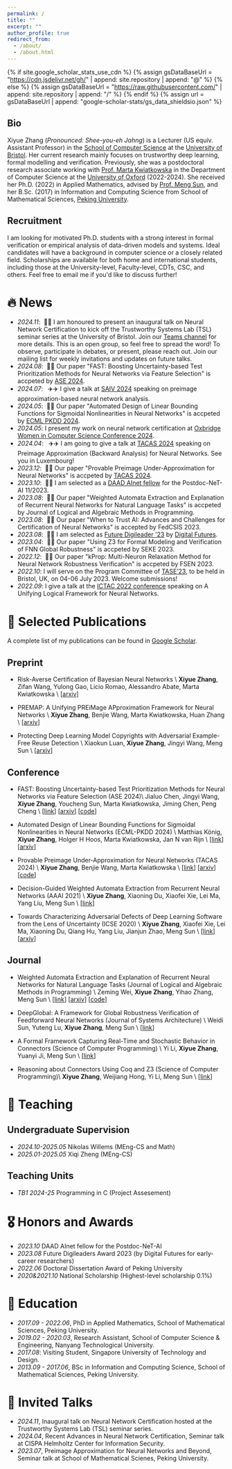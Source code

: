```yaml
---
permalink: /
title: ""
excerpt: ""
author_profile: true
redirect_from: 
  - /about/
  - /about.html
---
```


{% if site.google_scholar_stats_use_cdn %}
{% assign gsDataBaseUrl = "https://cdn.jsdelivr.net/gh/" | append: site.repository | append: "@" %}
{% else %}
{% assign gsDataBaseUrl = "https://raw.githubusercontent.com/" | append: site.repository | append: "/" %}
{% endif %}
{% assign url = gsDataBaseUrl | append: "google-scholar-stats/gs_data_shieldsio.json" %}

<span class='anchor' id='about-me'></span>

## Bio
Xiyue Zhang (<em>Pronounced: Shee-you-eh Jahng</em>) is a Lecturer (US equiv. Assistant Professor) in the [School of Computer Science](https://www.bristol.ac.uk/engineering/schools/computer-science/) at the [University of Bristol](https://www.bristol.ac.uk/).
Her current research mainly focuses on trustworthy deep learning, formal modelling and verification.
Previously, she was a postdoctoral research associate working with [Prof. Marta Kwiatkowska](https://www.cs.ox.ac.uk/people/marta.kwiatkowska/) in the Department of Computer Science at the [University of Oxford](https://www.cs.ox.ac.uk/) (2022-2024).
She received her Ph.D. (2022) in Applied Mathematics, advised by [Prof. Meng Sun](https://www.math.pku.edu.cn/teachers/sunm/indexen.html), and her B.Sc. (2017) in Information and Computing Science from School of Mathematical Sciences, [Peking University](https://english.pku.edu.cn/).


<!-- I have published more than 100 papers at the top international AI conferences with total <a href='https://scholar.google.com/citations?user=DhtAFkwAAAAJ'>google scholar citations <strong><span id='total_cit'>260000+</span></strong></a> (You can also use google scholar badge <a href='https://scholar.google.com/citations?user=DhtAFkwAAAAJ'><img src="https://img.shields.io/endpoint?url={{ url | url_encode }}&logo=Google%20Scholar&labelColor=f6f6f6&color=9cf&style=flat&label=citations"></a>). -->

## Recruitment
I am looking for motivated Ph.D. students with a strong interest in formal verification or empirical analysis of data-driven models and systems. Ideal candidates will have a background in computer science or a closely related field. Scholarships are available for both home and international students, including those at the University-level, Faculty-level, CDTs, CSC, and others. Feel free to email me if you'd like to discuss further!

# 🔥 News
- *2024.11*: &nbsp;🎉🎉 I am honoured to present an inaugural talk on Neural Network Certification to kick off the Trustworthy Systems Lab (TSL) seminar series at the University of Bristol.
Join our [Teams channel](https://teams.microsoft.com/l/channel/19%3a22010dd992a94c4fad51ebbe0e678fc5%40thread.tacv2/General?groupId=7c8a30f5-2218-4763-9fa3-7ee3d23ab033&tenantId=b2e47f30-cd7d-4a4e-a5da-b18cf1a4151b) for more details.
This is an open group, so feel free to spread the word! To observe, participate in debates, or present, please reach out. Join our mailing list for weekly invitations and updates on future talks.
- *2024.08*: &nbsp;🎉🎉 Our paper "FAST: Boosting Uncertainty-based Test Prioritization Methods for Neural Networks via Feature Selection" is accpeted by [ASE 2024](https://conf.researchr.org/home/ase-2024).
- *2024.07*: &nbsp; ✈️✈️ I give a talk at [SAIV 2024](https://www.aiverification.org/) speaking on preimage approximation-based neural network analysis.
- *2024.05*: &nbsp;🎉🎉 Our paper "Automated Design of Linear Bounding Functions for Sigmoidal Nonlinearities in Neural Networks" is accpeted by [ECML PKDD 2024](https://ecmlpkdd.org/2024/).
- *2024.05*: I present my work on neural network certification at [Oxbridge Women in Computer Science Conference 2024](https://www.cs.ox.ac.uk/conferences/Oxbridge2024/index.html).
- *2024.04*: &nbsp; ✈️✈️ I am going to give a talk at [TACAS 2024](https://etaps.org/2024/conferences/tacas/) speaking on Preimage Approximation (Backward Analysis) for Neural Networks. See you in Luxembourg!
- *2023.12*: &nbsp;🎉🎉 Our paper "Provable Preimage Under-Approximation for Neural Networks" is accpeted by [TACAS 2024](https://link.springer.com/chapter/10.1007/978-3-031-57256-2_1).
- *2023.10*: &nbsp;🎉🎉 I am selected as a [DAAD AInet fellow](https://www.daad.de/en/the-daad/postdocnet/details-and-application/) for the Postdoc-NeT-AI 11/2023.
- *2023.08*: &nbsp;🎉🎉 Our paper "Weighted Automata Extraction and Explanation of Recurrent Neural Networks for Natural Language Tasks" is accpeted by Journal of Logical and Algebraic Methods in Programming.
- *2023.08*: &nbsp;🎉🎉 Our paper "When to Trust AI: Advances and Challenges for Certification of Neural Networks" is accepted by FedCSIS 2023.
- *2023.08*: &nbsp;🎉🎉 I am selected as [Future Digileader '23](https://www.digitalfutures.kth.se/news/future-digileaders-23/) by [Digital Futures](https://www.digitalfutures.kth.se/).
- *2023.04*: &nbsp;🎉🎉 Our paper "Using Z3 for Formal Modeling and Verification of FNN Global Robustness" is accpeted by SEKE 2023.
- *2022.12*: &nbsp;🎉🎉 Our paper "kProp: Multi-Neuron Relaxation Method for Neural Network Robustness Verification" is accpeted by FSEN 2023.
- *2022.10*: I will serve on the Program Committee of [TASE’23](https://bristolpl.github.io/tase2023/), to be held in Bristol, UK, on 04-06 July 2023. Welcome submissions!
- *2022.09*: I give a talk at the [ICTAC 2022 conference](http://viam.science.tsu.ge/clas2022/) speaking on A Unifying Logical Framework for Neural Networks.




# 📝 Selected Publications 

<!-- <div class='paper-box'><div class='paper-box-image'><div><div class="badge">CVPR 2016</div><img src='images/500x300.png' alt="sym" width="100%"></div></div>
<div class='paper-box-text' markdown="1"> -->

<!-- [Deep Residual Learning for Image Recognition](https://openaccess.thecvf.com/content_cvpr_2016/papers/He_Deep_Residual_Learning_CVPR_2016_paper.pdf)

**Kaiming He**, Xiangyu Zhang, Shaoqing Ren, Jian Sun

[**Project**](https://scholar.google.com/citations?view_op=view_citation&hl=zh-CN&user=DhtAFkwAAAAJ&citation_for_view=DhtAFkwAAAAJ:ALROH1vI_8AC) <strong><span class='show_paper_citations' data='DhtAFkwAAAAJ:ALROH1vI_8AC'></span></strong>
- Lorem ipsum dolor sit amet, consectetur adipiscing elit. Vivamus ornare aliquet ipsum, ac tempus justo dapibus sit amet. 
</div>
</div> -->
A complete list of my publications can be found in [Google Scholar](https://scholar.google.com/citations?hl=en&user=eBMhCGYAAAAJ).

## Preprint
- Risk-Averse Certification of Bayesian Neural Networks \\
**Xiyue Zhang**, Zifan Wang, Yulong Gao, Licio Romao, Alessandro Abate, Marta Kwiatkowska \\
[[arxiv](https://arxiv.org/pdf/2411.19729v1)]


- PREMAP: A Unifying PREiMage APproximation Framework for Neural Networks \\
**Xiyue Zhang**, Benjie Wang, Marta Kwiatkowska, Huan Zhang \\
[[arxiv](https://arxiv.org/pdf/2408.09262)]

- Protecting Deep Learning Model Copyrights with Adversarial Example-Free Reuse Detection \\
Xiaokun Luan, **Xiyue Zhang**, Jingyi Wang, Meng Sun \\
[[arxiv](https://arxiv.org/pdf/2407.03883)]


## Conference
- FAST: Boosting Uncertainty-based Test Prioritization Methods for Neural Networks via Feature Selection (ASE 2024)\\
Jialuo Chen, Jingyi Wang, **Xiyue Zhang**, Youcheng Sun, Marta Kwiatkowska, Jiming Chen, Peng Cheng \\
[[link](https://dl.acm.org/doi/abs/10.1145/3691620.3695472)]
[[arxiv](https://arxiv.org/pdf/2409.09130)] 
[[code](https://github.com/Testing4AI/FAST)]

- Automated Design of Linear Bounding Functions for Sigmoidal Nonlinearities in Neural Networks (ECML-PKDD 2024) \\
Matthias König, **Xiyue Zhang**, Holger H Hoos, Marta Kwiatkowska, Jan N van Rijn \\
[[link](https://link.springer.com/chapter/10.1007/978-3-031-70368-3_23)]
[[arxiv](https://arxiv.org/pdf/2406.10154)]

- Provable Preimage Under-Approximation for Neural Networks (TACAS 2024) \\
 **Xiyue Zhang**, Benjie Wang, Marta Kwiatkowska \\
[[link](https://link.springer.com/chapter/10.1007/978-3-031-57256-2_1)] [[arxiv](https://arxiv.org/pdf/2305.03686)] [[code](https://github.com/Zhang-Xiyue/PreimageApproxForNNs)]

- Decision-Guided Weighted Automata Extraction from Recurrent Neural Networks (AAAI 2021) \\
 **Xiyue Zhang**, Xiaoning Du, Xiaofei Xie, Lei Ma, Yang Liu, Meng Sun \\
[[link](https://ojs.aaai.org/index.php/AAAI/article/view/17391)]

- Towards Characterizing Adversarial Defects of Deep Learning Software from the Lens of Uncertainty (ICSE 2020) \\
 **Xiyue Zhang**, Xiaofei Xie, Lei Ma, Xiaoning Du, Qiang Hu, Yang Liu, Jianjun Zhao, Meng Sun \\
 [[link](https://dl.acm.org/doi/abs/10.1145/3377811.3380368)]
 [[arxiv](https://arxiv.org/pdf/2004.11573)]

## Journal
- Weighted Automata Extraction and Explanation of Recurrent Neural Networks for Natural Language Tasks (Journal of Logical and Algebraic Methods in Programming) \\
Zeming Wei, **Xiyue Zhang**, Yihao Zhang, Meng Sun \\
[[link](https://www.sciencedirect.com/science/article/abs/pii/S2352220823000615)]
[[arxiv](https://arxiv.org/pdf/2306.14040)] [[code](https://github.com/weizeming/Extract_WFA_from_RNN_for_NL)]

- DeepGlobal: A Framework for Global Robustness Verification of Feedforward Neural Networks (Journal of Systems Architecture) \\
Weidi Sun, Yuteng Lu, **Xiyue Zhang**, Meng Sun \\
[[link](https://www.sciencedirect.com/science/article/abs/pii/S138376212200128X)]

- A Formal Framework Capturing Real-Time and Stochastic Behavior in Connectors (Science of Computer Programming) \\
Yi Li, **Xiyue Zhang**, Yuanyi Ji, Meng Sun \\
[[link](https://www.sciencedirect.com/science/article/pii/S0167642318301631)]

- Reasoning about Connectors Using Coq and Z3 (Science of Computer Programming)\\
**Xiyue Zhang**, Weijiang Hong, Yi Li, Meng Sun \\
[[link](https://www.sciencedirect.com/science/article/pii/S0167642318304076)]


# 🏫 Teaching
## Undergraduate Supervision
- *2024.10-2025.05* Nikolas Willems (MEng-CS and Math)
- *2025.01-2025.05* Xiqi Zheng (MEng-CS)

## Teaching Units
- *TB1 2024-25* Programming in C (Project Assesement)

# 🎖 Honors and Awards
- *2023.10* DAAD AInet fellow for the Postdoc-NeT-AI 
- *2023.08* Future Digileaders Award 2023 (by Digital Futures for early-career researchers)
- *2022.06* Doctoral Dissertation Award of Peking University 
- *2020&2021.10* National Scholarship (Highest-level scholarship 0.1%)

# 📖 Education
- *2017.09 - 2022.06*, PhD in Applied Mathematics, School of Mathematical Sciences, Peking University.
- *2019.02 - 2020.03*, Research Assistant, School of Computer Science & Engineering, Nanyang Technological University.
- *2017.08*: Visiting Student, Singapore University of Technology and Design.
- *2013.09 - 2017.06*, BSc in Information and Computing Science, School of Mathematical Sciences, Peking University.

# 💬 Invited Talks
- *2024.11*, Inaugural talk on Neural Network Certification hosted at the Trustworthy Systems Lab (TSL) seminar series.
- *2024.04*, Recent Advances in Neural Network Certification, Seminar talk at CISPA Helmholtz Center for Information Security.
- *2023.07*, Preimage Approximation for Neural Networks and Beyond, Seminar talk at School of Mathematical Scienes, Peking University.